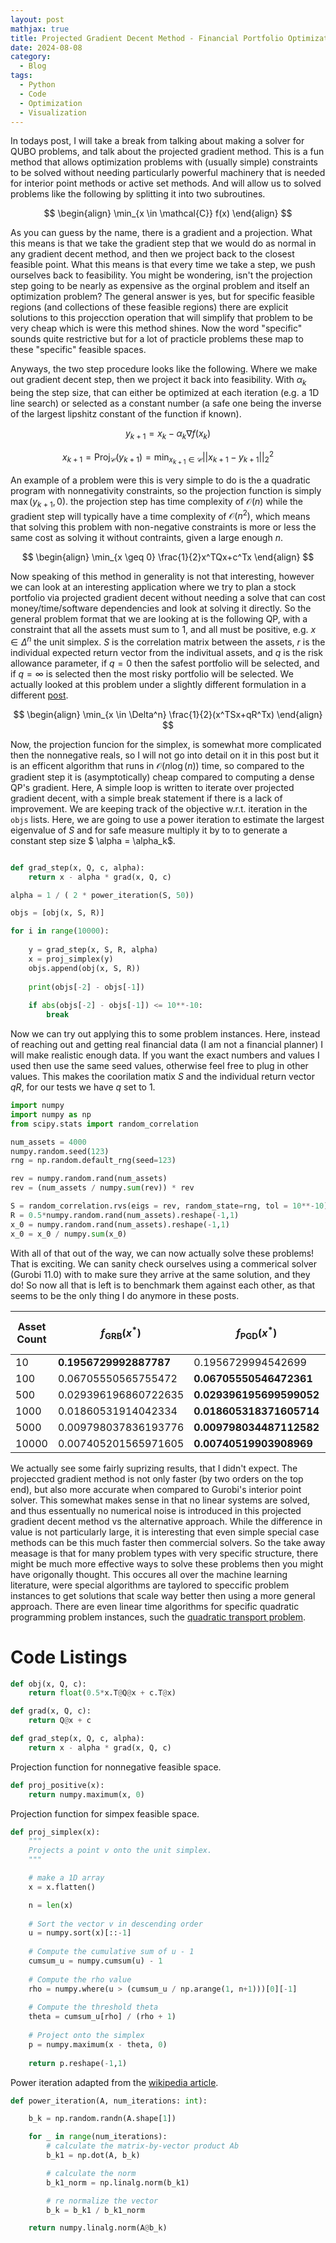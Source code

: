 ```yaml
---
layout: post
mathjax: true
title: Projected Gradient Decent Method - Financial Portfolio Optimization
date: 2024-08-08
category:
  - Blog
tags:
  - Python
  - Code
  - Optimization
  - Visualization
---
```


In todays post, I will take a break from talking about making a solver for QUBO problems, and talk about the projected gradient method. This is a fun method that allows optimization problems with (usually simple) constraints to be solved without needing particularly powerful machinery that is needed for interior point methods or active set methods. And will allow us to solved problems like the following by splitting it into two subroutines.

$$
    \begin{align}
        \min_{x \in \mathcal{C}} f(x)
    \end{align}
$$

As you can guess by the name, there is a gradient and a projection. What this means is that we take the gradient step that we would do as normal in any gradient decent method, and then we project back to the closest feasible point. What this means is that every time we take a step, we push ourselves back to feasibility. You might be wondering, isn't the projection step going to be nearly as expensive as the orginal problem and itself an optimization problem? The general answer is yes, but for specific feasible regions (and collections of these feasible regions) there are explicit solutions to this projecction operation that will simplify that problem to be very cheap which is were this method shines. Now the word "specific" sounds quite restrictive but for a lot of practicle problems these map to these "specific" feasible spaces.

Anyways, the two step procedure looks like the following. Where we make out gradient decent step, then we project it back into feasibility. With $\alpha_k$ being the step size, that can either be optimized at each iteration (e.g. a 1D line search) or selected as a constant number (a safe one being the inverse of the largest lipshitz constant of the function if known).

$$
y_{k+1} = x_k - \alpha_k \nabla  f(x_k)
$$

$$
x_{k+1} = \text{Proj}_ {\mathcal{C}}(y_{k+1}) = \min_{x_{k+1} \in \mathcal{C}} ||x_{k+1} - y_{k+1}||_2^2
$$

An example of a problem were this is very simple to do is the a quadratic program with nonnegativity constraints, so the projection function is simply $\max(y_{k+1},0)$. the projection step has time complexity of $\mathcal{O}(n)$ while the gradient step will typically have a time complexity of $\mathcal{O}(n^2)$, which means that solving this problem with non-negative constraints is more or less the same cost as solving it without contraints, given a large enough $n$.

$$
    \begin{align}
        \min_{x \geq 0} \frac{1}{2}x^TQx+c^Tx
    \end{align}
$$

Now speaking of this method in generality is not that interesting, however we can look at an interesting application where we try to plan a stock portfolio via projected gradient decent without needing a solve that can cost money/time/software dependencies and look at solving it directly. So the general problem format that we are looking at is the following QP, with a constraint that all the assets must sum to 1, and all must be positive, e.g. $x \in \Delta^n$ the unit simplex. $S$ is the correlation matrix between the assets, $r$ is the individual expected return vector from the indivitual assets, and $q$ is the risk allowance parameter, if $q = 0$ then the safest portfolio will be selected, and if $q =  \infty$ is selected then the most risky portfolio will be selected. We actually looked at this problem under a slightly different formulation in a different [post](https://dkenefake.github.io/blog/mpp_portfolio). 

$$
    \begin{align}
        \min_{x \in \Delta^n} \frac{1}{2}(x^TSx+qR^Tx)
    \end{align}
$$

Now, the projection funcion for the simplex, is somewhat more complicated then the nonnegative reals, so I will not go into detail on it in this post but it is an efficent algorithm that runs in $\mathcal{O}(n\log(n))$ time, so compared to the gradient step it is (asymptotically) cheap compared to computing a dense QP's gradient. Here, A simple loop is written to iterate over projected gradient decent, with a simple break statement if there is a lack of improvement. We are keeping track of the objective w.r.t. iteration in the ``objs`` lists. Here, we are going to use a power iteration to estimate the largest eigenvalue of $S$ and for safe measure multiply it by to to generate a constant step size $ \alpha = \alpha_k$.

```python

def grad_step(x, Q, c, alpha):
    return x - alpha * grad(x, Q, c)

alpha = 1 / ( 2 * power_iteration(S, 50))

objs = [obj(x, S, R)]

for i in range(10000):
    
    y = grad_step(x, S, R, alpha)
    x = proj_simplex(y)
    objs.append(obj(x, S, R))
    
    print(objs[-2] - objs[-1])
    
    if abs(objs[-2] - objs[-1]) <= 10**-10:
        break
```

Now we can try out applying this to some problem instances. Here, instead of reaching out and getting real financial data (I am not a financial planner) I will make realistic enough data. If you want the exact numbers and values I used then use the same seed values, otherwise feel free to plug in other values. This makes the coorilation matix $S$ and the individual return vector $qR$, for our tests we have $q$ set to 1.


```python
import numpy
import numpy as np
from scipy.stats import random_correlation

num_assets = 4000
numpy.random.seed(123)
rng = np.random.default_rng(seed=123)

rev = numpy.random.rand(num_assets)
rev = (num_assets / numpy.sum(rev)) * rev

S = random_correlation.rvs(eigs = rev, random_state=rng, tol = 10**-10)
R = 0.5*numpy.random.rand(num_assets).reshape(-1,1)
x_0 = numpy.random.rand(num_assets).reshape(-1,1)
x_0 = x_0 / numpy.sum(x_0)
```

With all of that out of the way, we can now actually solve these problems! That is exciting. We can sanity check ourselves using a commerical solver (Gurobi 11.0) with to make sure they arrive at the same solution, and they do! So now all that is left is to benchmark them against each other, as that seems to be the only thing I do anymore in these posts.


| Asset Count | $f_{\text{GRB}}(x^*)$ | $f_{\text{PGD}}(x^*)$ | Gurobi- Time | PGD - Time |
|-------------|-----------------------|-----------------------|--------------|------------|
| 10          | **0.1956729992887787**    | 0.1956729994542699    | 0.024        | 0.001      |
| 100         | 0.06705550565755472   | **0.06705550546472361**   | 0.065        | 0.002      |
| 500         | 0.029396196860722635  | **0.029396195699599052**  | 0.601        | 0.013      |
| 1000        | 0.01860531914042334   | **0.018605318371605714**  | 2.146        | 0.025      |
| 5000        | 0.009798037836193776  | **0.009798034487112582**  | 38.745       | 0.648      |
| 10000       | 0.007405201565971605  | **0.00740519903908969**   | 337.097      | 2.416      |

We actually see some fairly suprizing results, that I didn't expect. The projeccted gradient method is not only faster (by two orders on the top end), but also more accurate when compared to Gurobi's interior point solver. This somewhat makes sense in that no linear systems are solved, and thus essentually no numerical noise is introduced in this projected gradient decent method vs the alternative approach. While the difference in value is not particularly large, it is interesting that even simple special case methods can be this much faster then commercial solvers. So the take away measage is that for many problem types with very specific structure, there might be much more effective ways to solve these problems then you might have origonally thought. This occures all over the machine learning literature, were special algorithms are taylored to speccific problem instances to get solutions that scale way better then using a more general approach. There are even linear time algorithms for specific quadratic programming problem instances, such the [quadratic transport problem](https://theory.stanford.edu/~megiddo/pdf/qtranrev.pdf).

# Code Listings

```python
def obj(x, Q, c):
    return float(0.5*x.T@Q@x + c.T@x)

def grad(x, Q, c):
    return Q@x + c

def grad_step(x, Q, c, alpha):
    return x - alpha * grad(x, Q, c)
```

Projection function for nonnegative feasible space.

```python
def proj_positive(x):
    return numpy.maximum(x, 0)
```

Projection function for simpex feasible space.

```python
def proj_simplex(x):
    """
    Projects a point v onto the unit simplex.
    """

    # make a 1D array
    x = x.flatten()

    n = len(x)
    
    # Sort the vector v in descending order
    u = numpy.sort(x)[::-1]
    
    # Compute the cumulative sum of u - 1
    cumsum_u = numpy.cumsum(u) - 1
    
    # Compute the rho value
    rho = numpy.where(u > (cumsum_u / np.arange(1, n+1)))[0][-1]
    
    # Compute the threshold theta
    theta = cumsum_u[rho] / (rho + 1)
    
    # Project onto the simplex
    p = numpy.maximum(x - theta, 0)
    
    return p.reshape(-1,1)
```

Power iteration adapted from the [wikipedia article](https://en.wikipedia.org/wiki/Power_iteration).

```python
def power_iteration(A, num_iterations: int):

    b_k = np.random.randn(A.shape[1])

    for _ in range(num_iterations):
        # calculate the matrix-by-vector product Ab
        b_k1 = np.dot(A, b_k)

        # calculate the norm
        b_k1_norm = np.linalg.norm(b_k1)

        # re normalize the vector
        b_k = b_k1 / b_k1_norm

    return numpy.linalg.norm(A@b_k)
```




